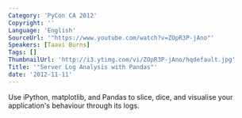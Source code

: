 ```yaml
---
Category: 'PyCon CA 2012'
Copyright: ''
Language: 'English'
SourceUrl: '"https://www.youtube.com/watch?v=ZOpR3P-jAno"'
Speakers: [Taavi Burns]
Tags: []
ThumbnailUrl: 'http://i3.ytimg.com/vi/ZOpR3P-jAno/hqdefault.jpg'
Title: '"Server Log Analysis with Pandas"'
date: '2012-11-11'
---
```

Use iPython, matplotlib, and Pandas to slice, dice, and visualise your
application's behaviour through its logs.

